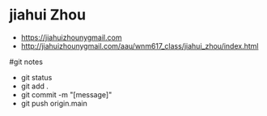 # jiahui Zhou

- https://jiahuizhounygmail.com
- http://jiahuizhounygmail.com/aau/wnm617_class/jiahui_zhou/index.html

#git notes

- git status
- git add .
- git commit -m "[message]"
- git push origin.main